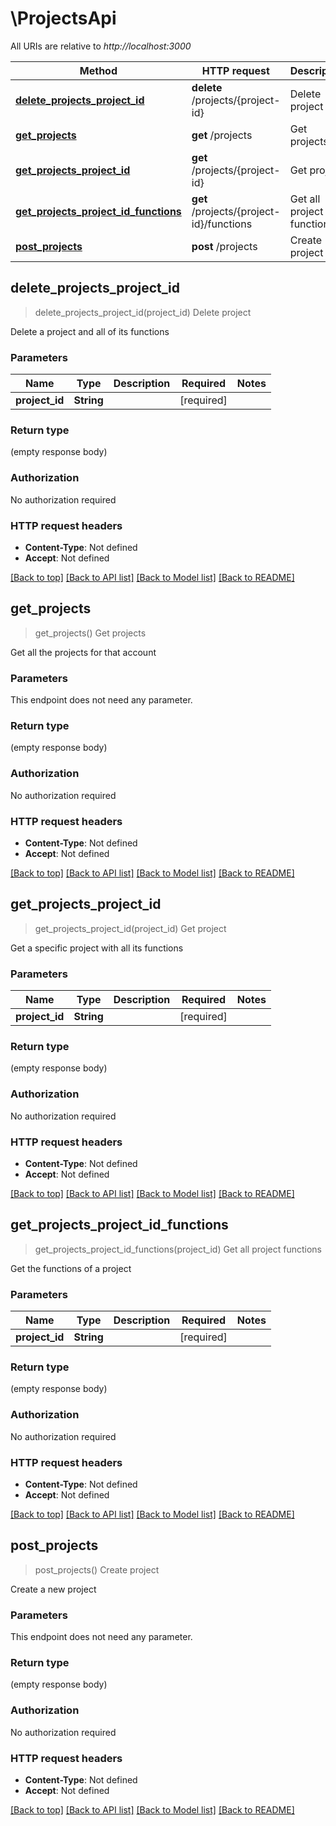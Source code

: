 # \ProjectsApi

All URIs are relative to *http://localhost:3000*

Method | HTTP request | Description
------------- | ------------- | -------------
[**delete_projects_project_id**](ProjectsApi.md#delete_projects_project_id) | **delete** /projects/{project-id} | Delete project
[**get_projects**](ProjectsApi.md#get_projects) | **get** /projects | Get projects
[**get_projects_project_id**](ProjectsApi.md#get_projects_project_id) | **get** /projects/{project-id} | Get project
[**get_projects_project_id_functions**](ProjectsApi.md#get_projects_project_id_functions) | **get** /projects/{project-id}/functions | Get all project functions
[**post_projects**](ProjectsApi.md#post_projects) | **post** /projects | Create project



## delete_projects_project_id

> delete_projects_project_id(project_id)
Delete project

Delete a project and all of its functions

### Parameters


Name | Type | Description  | Required | Notes
------------- | ------------- | ------------- | ------------- | -------------
**project_id** | **String** |  | [required] |

### Return type

 (empty response body)

### Authorization

No authorization required

### HTTP request headers

- **Content-Type**: Not defined
- **Accept**: Not defined

[[Back to top]](#) [[Back to API list]](../README.md#documentation-for-api-endpoints) [[Back to Model list]](../README.md#documentation-for-models) [[Back to README]](../README.md)


## get_projects

> get_projects()
Get projects

Get all the projects for that account

### Parameters

This endpoint does not need any parameter.

### Return type

 (empty response body)

### Authorization

No authorization required

### HTTP request headers

- **Content-Type**: Not defined
- **Accept**: Not defined

[[Back to top]](#) [[Back to API list]](../README.md#documentation-for-api-endpoints) [[Back to Model list]](../README.md#documentation-for-models) [[Back to README]](../README.md)


## get_projects_project_id

> get_projects_project_id(project_id)
Get project

Get a specific project with all its functions

### Parameters


Name | Type | Description  | Required | Notes
------------- | ------------- | ------------- | ------------- | -------------
**project_id** | **String** |  | [required] |

### Return type

 (empty response body)

### Authorization

No authorization required

### HTTP request headers

- **Content-Type**: Not defined
- **Accept**: Not defined

[[Back to top]](#) [[Back to API list]](../README.md#documentation-for-api-endpoints) [[Back to Model list]](../README.md#documentation-for-models) [[Back to README]](../README.md)


## get_projects_project_id_functions

> get_projects_project_id_functions(project_id)
Get all project functions

Get the functions of a project

### Parameters


Name | Type | Description  | Required | Notes
------------- | ------------- | ------------- | ------------- | -------------
**project_id** | **String** |  | [required] |

### Return type

 (empty response body)

### Authorization

No authorization required

### HTTP request headers

- **Content-Type**: Not defined
- **Accept**: Not defined

[[Back to top]](#) [[Back to API list]](../README.md#documentation-for-api-endpoints) [[Back to Model list]](../README.md#documentation-for-models) [[Back to README]](../README.md)


## post_projects

> post_projects()
Create project

Create a new project

### Parameters

This endpoint does not need any parameter.

### Return type

 (empty response body)

### Authorization

No authorization required

### HTTP request headers

- **Content-Type**: Not defined
- **Accept**: Not defined

[[Back to top]](#) [[Back to API list]](../README.md#documentation-for-api-endpoints) [[Back to Model list]](../README.md#documentation-for-models) [[Back to README]](../README.md)

